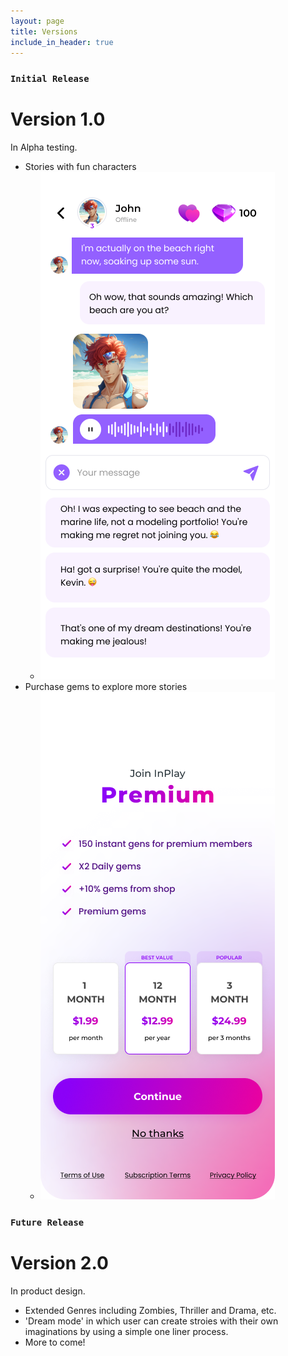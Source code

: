 ```yaml
---
layout: page
title: Versions
include_in_header: true
---
```


### `Initial Release`
# **Version 1.0**
In Alpha testing.
- Stories with fun characters
  - ![screenshot1](../assets/screenshot/chat.png "Stories with fun characters")
- Purchase gems to explore more stories
  - ![screenshot2](../assets/screenshot/premium.png "Purchase gems to explore more stories")

### `Future Release`
# **Version 2.0**
In product design.
- Extended Genres including Zombies, Thriller and Drama, etc.
- 'Dream mode' in which user can create stroies with their own imaginations by using a simple one liner process.
- More to come!